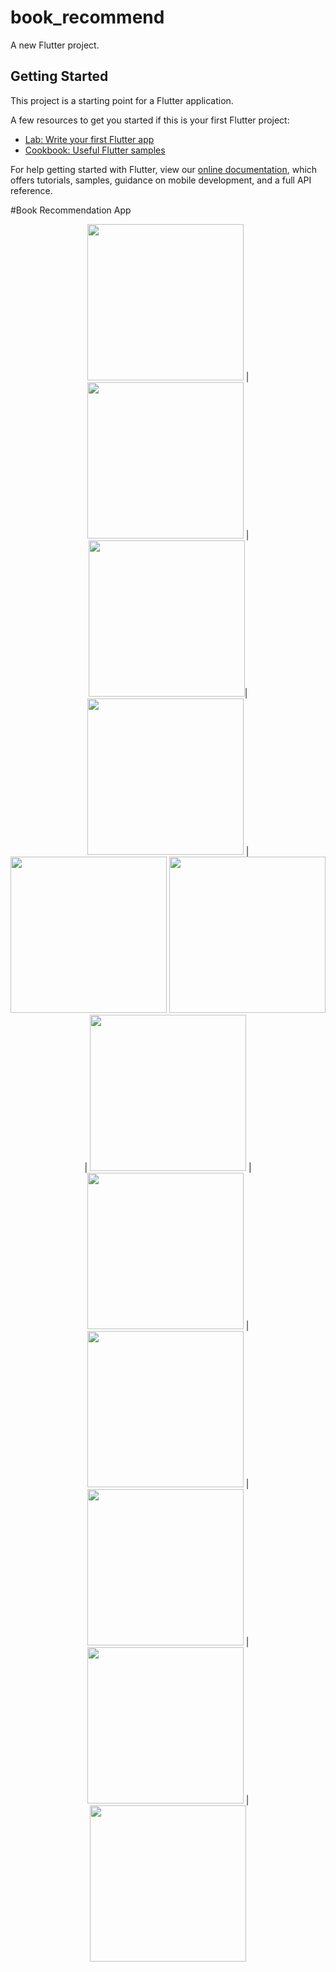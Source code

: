 # book_recommend

A new Flutter project.

## Getting Started

This project is a starting point for a Flutter application.

A few resources to get you started if this is your first Flutter project:

- [Lab: Write your first Flutter app](https://flutter.dev/docs/get-started/codelab)
- [Cookbook: Useful Flutter samples](https://flutter.dev/docs/cookbook)

For help getting started with Flutter, view our
[online documentation](https://flutter.dev/docs), which offers tutorials,
samples, guidance on mobile development, and a full API reference.

#Book Recommendation App

<p align="center">
<img src="screens/screen1.png" width="250"> | <img src="screens/screen2.png" width="250" > | <img src="screens/screen3.png" width="250" >| <img src="screens/screen3.png" width="250" > | <img src="screens/screen4.png" width="250" >
<img src="screens/screen5.png" width="250"> | <img src="screens/screen6.png" width="250" > | <img src="screens/screen7.png" width="250" > | <img src="screens/screen8.png" width="250" > | <img src="screens/screen9.png" width="250" > | <img src="screens/screen10.png" width="250" > | <img src="screens/screen11.png" width="250" >
</p>
